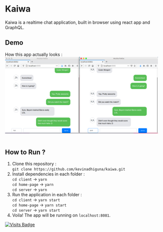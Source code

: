 # Kaiwa

Kaiwa is a realtime chat application, built in browser using react app and GraphQL. <br />

## Demo
How this app actually looks :<br>
<img src="https://raw.githubusercontent.com/kevinadhiguna/kaiwa/master/demo/kaiwa.png"></img> <br><br>

## How to Run ?
1. Clone this repository : <br />
`git clone https://github.com/kevinadhiguna/kaiwa.git`
2. Install dependencies in each folder : <br />
`cd client`    -> `yarn` <br />
`cd home-page` -> `yarn` <br />
`cd server`    -> `yarn`
3. Run the application in each folder : <br />
`cd client`    -> `yarn start` <br />
`cd home-page` -> `yarn start` <br />
`cd server`    -> `yarn start`
4. Voila! The app will be running on `localhost:8081`.

[![Visits Badge](https://badges.pufler.dev/visits/kevinadhiguna/kaiwa)](https://github.com/kevinadhiguna)
